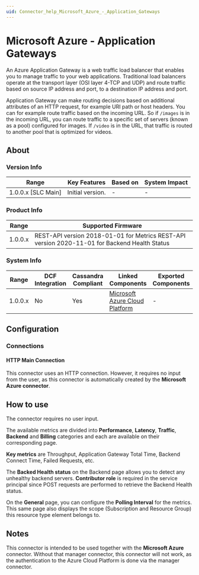 ```yaml
---
uid: Connector_help_Microsoft_Azure_-_Application_Gateways
---
```


# Microsoft Azure - Application Gateways

An Azure Application Gateway is a web traffic load balancer that enables you to manage traffic to your web applications. Traditional load balancers operate at the transport layer (OSI layer 4-TCP and UDP) and route traffic based on source IP address and port, to a destination IP address and port.

Application Gateway can make routing decisions based on additional attributes of an HTTP request, for example URI path or host headers. You can for example route traffic based on the incoming URL. So if `/images` is in the incoming URL, you can route traffic to a specific set of servers (known as a pool) configured for images. If `/video` is in the URL, that traffic is routed to another pool that is optimized for videos.

## About

### Version Info

| Range                | Key Features     | Based on     | System Impact     |
|----------------------|------------------|--------------|-------------------|
| 1.0.0.x \[SLC Main\] | Initial version. | \-           | \-                |

### Product Info

| **Range** | **Supported Firmware**                                                                        |
|-----------|-----------------------------------------------------------------------------------------------|
| 1.0.0.x   | REST-API version 2018-01-01 for Metrics REST-API version 2020-11-01 for Backend Health Status |

### System Info

| **Range** | **DCF Integration** | **Cassandra Compliant** | **Linked Components**                                                   | **Exported Components** |
|-----------|---------------------|-------------------------|-------------------------------------------------------------------------|-------------------------|
| 1.0.0.x   | No                  | Yes                     | [Microsoft Azure Cloud Platform](xref:Connector_help_Microsoft_Azure) | \-                      |

## Configuration

### Connections

#### HTTP Main Connection

This connector uses an HTTP connection. However, it requires no input from the user, as this connector is automatically created by the **Microsoft Azure connector**.

## How to use

The connector requires no user input.

The available metrics are divided into **Performance**, **Latency**, **Traffic**, **Backend** and **Billing** categories and each are available on their corresponding page.

**Key metrics** are Throughput, Application Gateway Total Time, Backend Connect Time, Failed Requests, etc.

The **Backed Health status** on the Backend page allows you to detect any unhealthy backend servers. **Contributor role** is required in the service principal since POST requests are performed to retrieve the Backend Health status.

On the **General** page, you can configure the **Polling Interval** for the metrics. This same page also displays the scope (Subscription and Resource Group) this resource type element belongs to.

## Notes

This connector is intended to be used together with the **Microsoft Azure** connector. Without that manager connector, this connector will not work, as the authentication to the Azure Cloud Platform is done via the manager connector.
